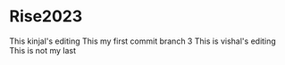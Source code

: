 # Rise2023
This kinjal's editing
This my first commit branch 3
This is vishal's editing
This is not my last
